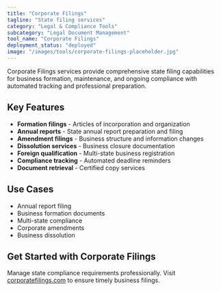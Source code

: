 ```yaml
---
title: "Corporate Filings"
tagline: "State filing services"
category: "Legal & Compliance Tools"
subcategory: "Legal Document Management"
tool_name: "Corporate Filings"
deployment_status: "deployed"
image: "/images/tools/corporate-filings-placeholder.jpg"
---
```

Corporate Filings services provide comprehensive state filing capabilities for business formation, maintenance, and ongoing compliance with automated tracking and professional preparation.

## Key Features

- **Formation filings** - Articles of incorporation and organization
- **Annual reports** - State annual report preparation and filing
- **Amendment filings** - Business structure and information changes
- **Dissolution services** - Business closure documentation
- **Foreign qualification** - Multi-state business registration
- **Compliance tracking** - Automated deadline reminders
- **Document retrieval** - Certified copy services

## Use Cases

- Annual report filing
- Business formation documents
- Multi-state compliance
- Corporate amendments
- Business dissolution

## Get Started with Corporate Filings

Manage state compliance requirements professionally. Visit [corporatefilings.com](https://www.corporatefilings.com) to ensure timely business filings.
